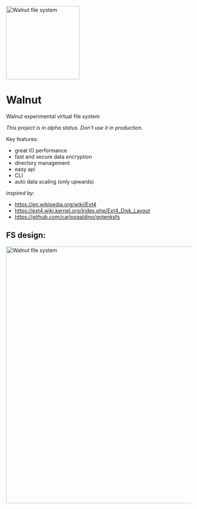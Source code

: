 <image src="logo.svg" width="200" alt="Walnut file system">

# Walnut
Walnut experimental virtual file system

*This project is in alpha status. Don't use it in production.*

Key features:

- great IO performance
- fast and secure data encryption
- directory management
- easy api
- CLI
- auto data scaling (only upwards)

*inspired by:*
- https://en.wikipedia.org/wiki/Ext4
- https://ext4.wiki.kernel.org/index.php/Ext4_Disk_Layout
- https://github.com/carlosgaldino/gotenksfs

## FS design:

<image src="docs/design_schema.svg" width="700" alt="Walnut file system">
